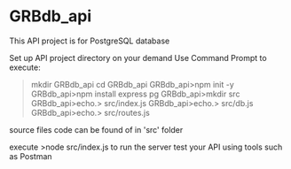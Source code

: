 # GRBdb_api
This API project is for PostgreSQL database

Set up API project directory on your demand
Use Command Prompt to execute:
>mkdir GRBdb_api
>cd GRBdb_api
>GRBdb_api>npm init -y
>GRBdb_api>npm install express pg
>GRBdb_api>mkdir src
>GRBdb_api>echo.> src/index.js
>GRBdb_api>echo.> src/db.js
>GRBdb_api>echo.> src/routes.js

source files code can be found of in 'src' folder

execute >node src/index.js to run the server
test your API using tools such as Postman
